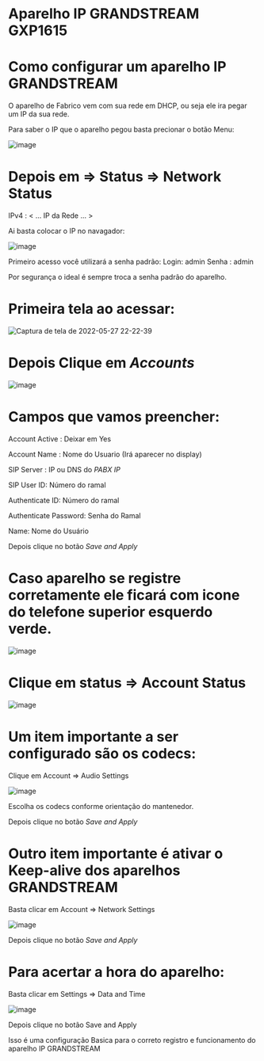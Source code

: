 # Aparelho IP GRANDSTREAM GXP1615
# Como configurar um aparelho IP GRANDSTREAM

O aparelho de Fabrico vem com sua rede em DHCP, ou seja ele ira pegar um IP da sua rede.

Para saber o IP que o aparelho pegou basta precionar o botão Menu: 

![image](https://user-images.githubusercontent.com/102430464/170803976-13ab892c-fb19-488d-b4b1-9c1e2f74c156.png)


# Depois em => Status => Network Status 

IPv4 : < ... IP da Rede ... >
  
Ai basta colocar o IP no navagador:
  

![image](https://user-images.githubusercontent.com/102430464/170804100-7b551a42-9928-4316-ac84-5dc09d25fb21.png)


Primeiro acesso você utilizará a senha padrão:
Login: admin
Senha : admin

Por segurança o ideal é sempre troca a senha padrão do aparelho.
  
  
# Primeira tela ao acessar:
  
 
  
  
  ![Captura de tela de 2022-05-27 22-22-39](https://user-images.githubusercontent.com/102430464/170804284-4f74493c-4716-40ba-bce0-070507c508a5.jpg)


  
 # Depois Clique em *Accounts*
 
 ![image](https://user-images.githubusercontent.com/102430464/170804418-1a83824a-23f5-4b31-9721-6ff66fb69fa7.png)


# Campos que vamos preencher:


Account Active : Deixar em Yes

Account Name : Nome do Usuario (Irá aparecer no display)

SIP Server : IP ou DNS do *PABX IP*

SIP User ID: Número do ramal

Authenticate ID: Número do ramal 

Authenticate Password: Senha do Ramal

Name: Nome do Usuário 


Depois clique no botão *Save and Apply* 

# Caso aparelho se registre corretamente ele ficará com icone do telefone superior esquerdo verde.


![image](https://user-images.githubusercontent.com/102430464/170804762-cea9776a-d59a-422f-8b60-fcd221e50fe9.png)


# Clique em status => Account Status


![image](https://user-images.githubusercontent.com/102430464/170804831-998fdcfa-a11e-4e3a-94d6-20b1a16762ab.png)


# Um item importante a ser configurado são os codecs:

Clique em Account => Audio Settings 


![image](https://user-images.githubusercontent.com/102430464/170804982-f583c358-294d-42cf-a1ee-e691632d826e.png)


Escolha os codecs conforme orientação do mantenedor.

Depois clique no botão *Save and Apply* 


# Outro item importante é ativar o Keep-alive dos aparelhos GRANDSTREAM


Basta clicar em Account => Network Settings



![image](https://user-images.githubusercontent.com/102430464/170805046-034b50f1-9af6-4498-ad06-d4d7bbbfb75d.png)

Depois clique no botão *Save and Apply* 


# Para acertar a hora do aparelho:

Basta clicar em Settings => Data and Time

![image](https://user-images.githubusercontent.com/102430464/170805255-e8df1296-a705-4846-a5d7-a3048b13d9aa.png)


Depois clique no botão Save and Apply 



Isso é uma configuração Basica para o correto registro e funcionamento do aparelho IP GRANDSTREAM



 
 
 
 
 
 
 
 
 
